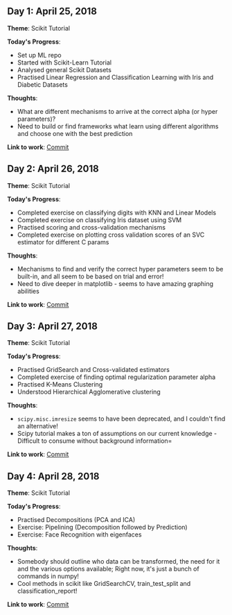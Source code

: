## Day 1: April 25, 2018

**Theme**: Scikit Tutorial

**Today's Progress**:
* Set up ML repo
* Started with Scikit-Learn Tutorial
* Analysed general Scikit Datasets
* Practised Linear Regression and Classification Learning with Iris and Diabetic Datasets

**Thoughts**:
* What are different mechanisms to arrive at the correct alpha (or hyper parameters)?
* Need to build or find frameworks what learn using different algorithms and choose one with the best prediction

**Link to work**: [Commit](https://github.com/subhashb/100-days-of-ml/commit/42d65a2a7a28b7a910af953fde10b3f9bb96fb9d)


## Day 2: April 26, 2018

**Theme**: Scikit Tutorial

**Today's Progress**:
* Completed exercise on classifying digits with KNN and Linear Models
* Completed exercise on classifying Iris dataset using SVM
* Practised scoring and cross-validation mechanisms
* Completed exercise on plotting cross validation scores of an SVC estimator for different C params

**Thoughts**:
* Mechanisms to find and verify the correct hyper parameters seem to be built-in, and all seem to be based on trial and error!
* Need to dive deeper in matplotlib - seems to have amazing graphing abilities

**Link to work**: [Commit](https://github.com/subhashb/100-days-of-ml/commit/d0de7fd585b157432f5ee9339155921fe007ce6e)


## Day 3: April 27, 2018

**Theme**: Scikit Tutorial

**Today's Progress**:
* Practised GridSearch and Cross-validated estimators
* Completed exercise of finding optimal regularization parameter alpha
* Practised K-Means Clustering
* Understood Hierarchical Agglomerative clustering

**Thoughts**:
* `scipy.misc.imresize` seems to have been deprecated, and I couldn't find an alternative!
* Scipy tutorial makes a ton of assumptions on our current knowledge - Difficult to consume without background information=

**Link to work**: [Commit](https://github.com/subhashb/100-days-of-ml/commit/fb6450c43c35e9371edf4b53a477f1aa04d3a90d)


## Day 4: April 28, 2018

**Theme**: Scikit Tutorial

**Today's Progress**:
* Practised Decompositions (PCA and ICA)
* Exercise: Pipelining (Decomposition followed by Prediction)
* Exercise: Face Recognition with eigenfaces

**Thoughts**:
* Somebody should outline who data can be transformed, the need for it and the various options available; Right now, it's just a bunch of commands in numpy!
* Cool methods in scikit like GridSearchCV, train_test_split and classification_report!

**Link to work**: [Commit](https://github.com/subhashb/100-days-of-ml/commit/fb6450c43c35e9371edf4b53a477f1aa04d3a90d)